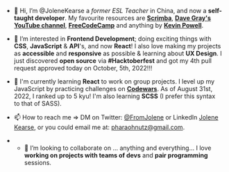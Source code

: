 - 👋 Hi, I’m @JoleneKearse a _former ESL Teacher_ in China, and now a **self-taught developer**.  My favourite resources are **[Scrimba](https://scrimba.com/)**, **[Dave Gray's YouTube channel](https://www.youtube.com/c/DaveGrayTeachesCode)**, **[FreeCodeCamp](https://www.freecodecamp.org/)** and anything by **[Kevin Powell](https://www.kevinpowell.co/)**.

- 👀 I’m interested in **Frontend Development**; doing exciting things with **CSS**, **JavaScript** & **API**'s, and now **React**! I also love making my projects as **accessible** and **responsive** as possible & learning about **UX Design**.  I just discovered **open source** via **#Hacktoberfest** and got my 4th pull request approved today on October, 5th, 2022!!!

- 🌱 I'm currently learning **React** to work on group projects. I level up my JavaScript by practicing challenges on **[Codewars](https://www.codewars.com/)**.  As of  August 31st, 2022, I ranked up to 5 kyu! I'm also learning **SCSS** (I prefer this syntax to that of SASS).

- 📫 How to reach me => DM on Twitter: [@FromJolene](https://twitter.com/FromJolene) or LinkedIn [Jolene Kearse](https://www.linkedin.com/in/jolene-kearse-2562ba218/),  or you could email me at: pharaohnutz@gmail.com.

- - 💞️ I’m looking to collaborate on ... anything and everything... I love **working on projects with teams of devs** and **pair programming** sessions.

<!---
JoleneKearse/JoleneKearse is a ✨ special ✨ repository because its `README.md` (this file) appears on your GitHub profile.
You can click the Preview link to take a look at your changes.
--->

